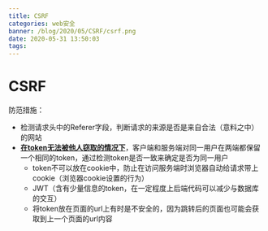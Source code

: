 ```yaml
---
title: CSRF
categories: web安全
banner: /blog/2020/05/CSRF/csrf.png
date: 2020-05-31 13:50:03
tags:
---
```



# CSRF

防范措施：
<!-- + 使用非`get`的请求方式，避免在dom中调接口（比如：`img`和`script`的`src`属性值为后端接口调用地址时），可以一定程度上减少风险 -->
+ 检测请求头中的Referer字段，判断请求的来源是否是来自合法（意料之中）的网站
+ <u>**在token无法被他人窃取的情况下**</u>，客户端和服务端对同一用户在两端都保留一个相同的token，通过检测token是否一致来确定是否为同一用户
  + token不可以放在cookie中，防止在访问服务端时浏览器自动给请求带上cookie（浏览器cookie设置的行为）
  + JWT（含有少量信息的token，在一定程度上后端代码可以减少与数据库的交互）
  + 将token放在页面的url上有时是不安全的，因为跳转后的页面也可能会获取到上一个页面的url内容